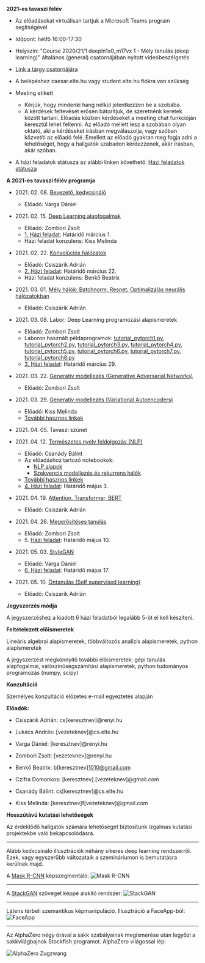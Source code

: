 **2021-es tavaszi félév**

- Az előadásokat virtuálisan tartjuk a Microsoft Teams program segítségével
- Időpont: hétfő 16:00-17:30
- Helyszín: "Course 2020/21/1 deepln1x0_m17vx 1 - Mély tanulás (deep learning)" általános (general) csatornájában nyitott videóbeszélgetés
- [Link a tárgy csatornájára](https://teams.microsoft.com/l/team/19%3aba04521e63a641089010cca622801dde%40thread.tacv2/conversations?groupId=5d44fb4b-1f0d-4b38-baed-2f8d8d236988&tenantId=b366dbcd-4fc3-4451-82d2-e239564302c3)
- A belépéshez caesar.elte.hu vagy student.elte.hu fiókra van szükség
- Meeting etikett
    + Kérjük, hogy mindenki hang nélkül jelentkezzen be a szobába.
    + A kérdések feltevését erősen bátorítjuk, de szeretnénk keretek között tartani. Előadás közben kérdéseket a meeting chat funkcióján keresztül lehet feltenni. Az előadó mellett lesz a szobában olyan oktató, aki a kérdéseket írásban megválaszolja, vagy szóban közvetíti az előadó felé. Emellett az előadó gyakran meg fogja adni a lehetőséget, hogy a hallgatók szabadon kérdezzenek, akár írásban, akár szóban.

- A házi feladatok státusza az alábbi linken követhető: [Házi feladatok státusza](https://bit.ly/3smKCzw)

**A 2021-es tavaszi félév programja**


- 2021\. 02\. 08\. [Bevezető, kedvcsináló](docs/elte-deeplearning-starter-2021.pdf)
    + Előadó: Varga Dániel

- 2021\. 02\. 15\. [Deep Learning alapfogalmak](docs/dl2021_nn_bevezeto.pdf)
    + Előadó: Zombori Zsolt
    + [1\. Házi feladat](https://colab.research.google.com/drive/10a_O1RO3OZ3i6Jj_O8w0XScYJQcyiAyf#scrollTo=Oefmx5K2WCPk): Határidő március 1.
    + Házi feladat konzulens: Kiss Melinda

- 2021\. 02\. 22\. [Konvolúciós hálózatok](docs/dl2020_cnn.pdf)
    + Előadó: Csiszárik Adrián
    + [2\. Házi feladat](https://colab.research.google.com/drive/1LK-KFuyAiW39O1NX0YR8cvd8x5fr6nSp#scrollTo=-Oyd2Yyk94V7): Határidő március 22.
    + Házi feladat konzulens: Benkő Beatrix

- 2021\. 03\. 01\. [Mély hálók: Batchnorm, Resnet; Optimalizálás neurális hálózatokban](docs/dl2020_deep_nets.pdf)
    + Előadó: Csiszárik Adrián

- 2021\. 03\. 08\. Labor: Deep Learning programozási alapismeretek
    + Előadó: Zombori Zsolt
    + Laboron használt példaprogramok: [tutorial_pytorch1.py](lab/tutorial_pytorch1.py), [tutorial_pytorch2.py](lab/tutorial_pytorch2.py), [tutorial_pytorch3.py](lab/tutorial_pytorch3.py), [tutorial_pytorch4.py](lab/tutorial_pytorch4.py), [tutorial_pytorch5.py](lab/tutorial_pytorch5.py), [tutorial_pytorch6.py](lab/tutorial_pytorch6.py), [tutorial_pytorch7.py](lab/tutorial_pytorch7.py), [tutorial_pytorch8.py](lab/tutorial_pytorch8.py)
    + [3\. Házi feladat](https://colab.research.google.com/drive/1QgppKeLY_eL2JgHxy5Bl_uYfn1ucK9Ey): Határidő március 29.

- 2021\. 03\. 22\. [Generatív modellezés (Generative Adversarial Networks)](docs/dl2020_gan_links.md)
    + Előadó: Zombori Zsolt

- 2021\. 03\. 29\. [Generatív modellezés (Variational Autoencoders)](docs/dl2020_vae.pdf)
    + Előadó: Kiss Melinda
    + [További hasznos linkek](docs/dl2020_vae_links.md)

- 2021\. 04\. 05\. Tavaszi szünet

- 2021\. 04\. 12\. [Természetes nyelv feldolgozás (NLP)](https://colab.research.google.com/drive/1cfy30mNHtAbhkvae4s3uyajbpGHz3uiL)
    + Előadó: Csanády Bálint
    + Az előadáshoz tartozó notebookok:
        - [NLP alapok](https://colab.research.google.com/drive/1sGLCeaeRX8IaCYoXDDNGuK0cLbti6A7f?usp=sharing)
        - [Szekvencia modellezés és rekurrens hálók](https://colab.research.google.com/drive/1jrRmTq_hLjhOGAjQVxRGzyrnr-pwj84A?usp=sharing)
    + [További hasznos linkek](docs/dl2020_nlp_links.md)
    + [4\. Házi feladat](https://colab.research.google.com/drive/1zacR9YfA1NXt6wIXVWO8hGqdQcrqIzVE?usp=sharing): Határidő május 3.

- 2021\. 04\. 19\. [Attention, Transformer, BERT](docs/dl2020_attention_links.md)
    + Előadó: Csiszárik Adrián

- 2021\. 04\. 26\. [Megerősítéses tanulás](docs/DL2020_rl.pdf)
    + Előadó: Zombori Zsolt
    + 5\. [Házi feladat](https://colab.research.google.com/drive/1wkXMJRDBq3a8HO4ggeS88MHr1T_1IO_M?usp=sharing): Határidő május 10.

- 2021\. 05\. 03\. [StyleGAN](https://users.renyi.hu/~daniel/stylegan-szeminarium-2020.pdf)
    + Előadó: Varga Dániel
    + [6\. Házi feladat](https://colab.research.google.com/drive/1OxRHEfaZvqC_CkbSFctTzjrCLrh_JsHE): Határidő május 17.

- 2021\. 05\. 10\. [Öntanulás (Self supervised learning)](https://lilianweng.github.io/lil-log/2019/11/10/self-supervised-learning.html)
    + Előadó: Csiszárik Adrián

**Jegyszerzés módja**

A jegyszerzéshez a kiadott 6 házi feladatból legalább 5-öt el kell készíteni.

**Feltételezett előismeretek**

Lineáris algebrai alapismeretek, többváltozós analízis alapismeretek, python alapismeretek

A jegyszerzést megkönnyítő további előismeretek: gépi tanulás alapfogalmai, valószínűségszámítási alapismeretek, python tudományos programozás (numpy, scipy)


**Konzultáció**

Személyes konzultáció előzetes e-mail egyeztetés alapján


**Előadók:**
* Csiszárik Adrián: cs[keresztnev]@renyi.hu
* Lukács András: [vezeteknev]@cs.elte.hu
* Varga Dániel: [keresztnev]@renyi.hu
* Zombori Zsolt: [vezeteknev]@renyi.hu

* Benkő Beatrix: b[keresztnev]1010@gmail.com
* Czifra Domonkos: [keresztnev].[vezeteknev]@gmail.com
* Csanády Bálint: cs[keresztnev]@cs.elte.hu
* Kiss Melinda: [keresztnev]f[vezeteknev]@gmail.com

**Hosszútávú kutatási lehetőségek**

Az érdeklődő hallgatók számára lehetőséget biztosítunk
izgalmas kutatási projektekbe való bekapcsolódásra.

---

Alább kedvcsináló illusztrációk néhány sikeres deep learning rendszerről. Ezek, vagy egyszerűbb változataik a szemináriumon is bemutatásra kerülnek majd.

A [Mask R-CNN](https://github.com/matterport/Mask_RCNN) képszegmentáló:
![Mask R-CNN](pics/mask-r-cnn-1.jpg "Mask R-CNN")

---

A [StackGAN](https://github.com/hanzhanggit/StackGAN) szöveget képpé alakító rendszer:
![StackGAN](pics/stackgan.jpg "StackGAN")

---

Látens térbeli szemantikus képmanipuláció. Illusztráció a FaceApp-ból:
![FaceApp](pics/faceapp.jpg "FaceApp")

---

Az AlphaZero négy órával a sakk szabályainak megismerése után legyőzi a sakkvilágbajnok Stockfish programot. AlphaZero világossal lép:

![AlphaZero Zugzwang](pics/alphazero-zugzwang.jpg "AlphaZero Zugzwang")
